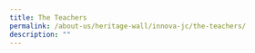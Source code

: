 ```yaml
---
title: The Teachers
permalink: /about-us/heritage-wall/innova-jc/the-teachers/
description: ""
---
```

